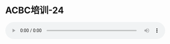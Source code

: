 # ACBC培训-24

<audio style="width: 100%;" preload="false" controls controlslist="nodownload"><source src="http://file.simai.life/audio/mp3/old/12137.mp3" type="audio/mpeg">Your browser does not support the audio element.</audio>


